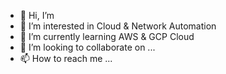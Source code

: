 - 👋 Hi, I’m 
- 👀 I’m interested in Cloud & Network Automation
- 🌱 I’m currently learning AWS & GCP Cloud
- 💞️ I’m looking to collaborate on ...
- 📫 How to reach me ...

<!---
rifkikuk/rifkikuk is a ✨ special ✨ repository because its `README.md` (this file) appears on your GitHub profile.
You can click the Preview link to take a look at your changes.
--->
